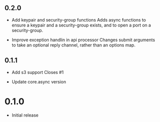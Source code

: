 ## 0.2.0

- Add keypair and security-group functions
  Adds async functions to ensure a keypair and a security-group exists, and
  to open a port on a security-group.

- Improve exception handlin in api processor
  Changes submit arguments to take an optional reply channel, rather than
  an options map.

## 0.1.1

- Add s3 support
  Closes #1

- Update core.async version

# 0.1.0

- Initial release
